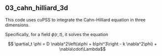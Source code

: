 ## 03_cahn_hilliard_3d

This code uses cuPSS to integrate the Cahn-Hilliard equation in three dimensions.

Specifically, for a field $\phi(r,t)$, it solves the equation

$$ \partial_t \phi = D \nabla^2\left(a\phi + b\phi^3\right - k \nabla^2\phi) + \nabla\cdot\Lambda$$
